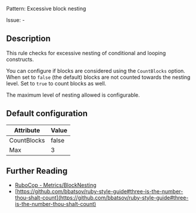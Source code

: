 Pattern: Excessive block nesting

Issue: -

## Description

This rule checks for excessive nesting of conditional and looping
constructs.

You can configure if blocks are considered using the `CountBlocks`
option. When set to `false` (the default) blocks are not counted
towards the nesting level. Set to `true` to count blocks as well.

The maximum level of nesting allowed is configurable.

## Default configuration

Attribute | Value
--- | ---
CountBlocks | false
Max | 3

## Further Reading

* [RuboCop - Metrics/BlockNesting](https://docs.rubocop.org/rubocop/cops_metrics.html#metricsblocknesting)
* [https://github.com/bbatsov/ruby-style-guide#three-is-the-number-thou-shalt-count](https://github.com/bbatsov/ruby-style-guide#three-is-the-number-thou-shalt-count)
